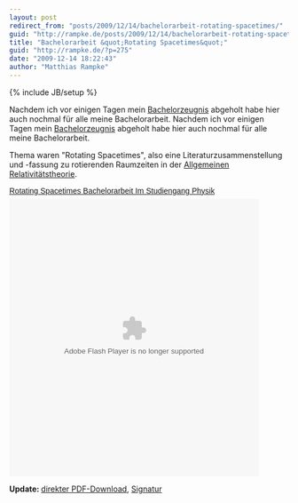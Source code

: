 ```yaml
---
layout: post
redirect_from: "posts/2009/12/14/bachelorarbeit-rotating-spacetimes/"
guid: "http://rampke.de/posts/2009/12/14/bachelorarbeit-rotating-spacetimes/"
title: "Bachelorarbeit &quot;Rotating Spacetimes&quot;"
guid: "http://rampke.de/?p=275"
date: "2009-12-14 18:22:43"
author: "Matthias Rampke"
---
```

{% include JB/setup %}

Nachdem ich vor einigen Tagen mein <a href="http://twitpic.com/s2zau">Bachelorzeugnis</a> abgeholt habe hier auch nochmal f&uuml;r alle meine Bachelorarbeit.
Nachdem ich vor einigen Tagen mein <a href="http://twitpic.com/s2zau">Bachelorzeugnis</a> abgeholt habe hier auch nochmal f&uuml;r alle meine Bachelorarbeit.

Thema waren "Rotating Spacetimes", also eine Literaturzusammenstellung und -fassung zu rotierenden Raumzeiten in der <a href="http://de.wikipedia.org/wiki/Allgemeine_Relativit&auml;tstheorie">Allgemeinen Relativit&auml;tstheorie</a>.
<!--more-->

<a title="Rotating Spacetimes &emdash; Bachelorarbeit Im Studiengang Physik" href="http://www.scribd.com/doc/24052254/Rotating-Spacetimes-Bachelorarbeit-Im-Studiengang-Physik" style="margin: 12px auto 6px auto; font-family: Helvetica,Arial,Sans-serif; font-style: normal; font-variant: normal; font-weight: normal; font-size: 14px; line-height: normal; font-size-adjust: none; font-stretch: normal; -x-system-font: none; display: block; text-decoration: underline;">Rotating Spacetimes Bachelorarbeit Im Studiengang Physik</a> <object codebase="http://download.macromedia.com/pub/shockwave/cabs/flash/swflash.cab#version=9,0,0,0" id="doc_220046514756083" name="doc_220046514756083" classid="clsid:d27cdb6e-ae6d-11cf-96b8-444553540000" align="middle"	height="500" width="450" >		<param name="movie"	value="http://d1.scribdassets.com/ScribdViewer.swf?document_id=24052254&access_key=key-1x3nzax3r1v48bgndpv8&page=1&version=1&viewMode=list"> 		</param><param name="quality" value="high"> 		</param><param name="play" value="true">		</param><param name="loop" value="true"> 		</param><param name="scale" value="showall">		</param><param name="wmode" value="opaque"> 		</param><param name="devicefont" value="false">		</param><param name="bgcolor" value="#ffffff"> 		</param><param name="menu" value="true">		</param><param name="allowFullScreen" value="true"> 		</param><param name="allowScriptAccess" value="always"> 		</param><param name="salign" value="">    			    	</param><param name="mode" value="list">	    		<embed src="http://d1.scribdassets.com/ScribdViewer.swf?document_id=24052254&access_key=key-1x3nzax3r1v48bgndpv8&page=1&version=1&viewMode=list" quality="high" pluginspage="http://www.macromedia.com/go/getflashplayer" play="true" loop="true" scale="showall" wmode="opaque" devicefont="false" bgcolor="#ffffff" name="doc_220046514756083_object" menu="true" allowfullscreen="true" allowscriptaccess="always" salign="" type="application/x-shockwave-flash" align="middle" mode="list" height="500" width="450"></embed>	</param></object>

<strong>Update:&nbsp;</strong><a href='http://rampke.de/wp-content/uploads/2009/12/ba.pdf'>direkter PDF-Download</a>, <a href='http://rampke.de/wp-content/uploads/2009/12/ba.pdf.asc'>Signatur</a>

